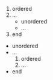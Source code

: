   1. ordered
  2. ...
     * unordered
     * ...
  3. end

  * unordered
  * ...
    1. ordered
    2. ...
  * end

